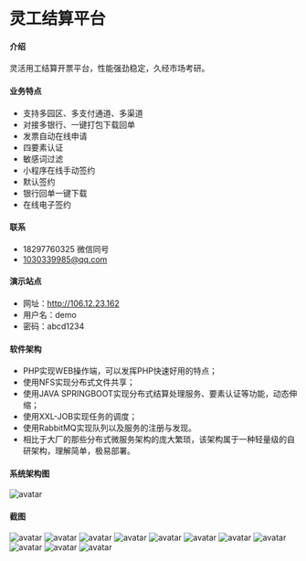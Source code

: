 # 灵工结算平台

#### 介绍
灵活用工结算开票平台，性能强劲稳定，久经市场考研。

#### 业务特点
- 支持多园区、多支付通道、多渠道
- 对接多银行、一键打包下载回单
- 发票自动在线申请
- 四要素认证
- 敏感词过滤
- 小程序在线手动签约
- 默认签约
- 银行回单一键下载
- 在线电子签约

#### 联系
- 18297760325 微信同号
- 1030339985@qq.com 

#### 演示站点
- 网址：http://106.12.23.162
- 用户名：demo
- 密码：abcd1234

#### 软件架构

- PHP实现WEB操作端，可以发挥PHP快速好用的特点；
- 使用NFS实现分布式文件共享；
- 使用JAVA SPRINGBOOT实现分布式结算处理服务、要素认证等功能，动态伸缩；
- 使用XXL-JOB实现任务的调度；
- 使用RabbitMQ实现队列以及服务的注册与发现。
- 相比于大厂的那些分布式微服务架构的庞大繁琐，该架构属于一种轻量级的自研架构，理解简单，极易部署。

#### 系统架构图
![avatar](https://gitee.com/wugu/lhyg/raw/master/assets/13.jpg)

#### 截图
![avatar](https://gitee.com/wugu/lhyg/raw/master/assets/1.jpg)
![avatar](https://gitee.com/wugu/lhyg/raw/master/assets/2.jpg)
![avatar](https://gitee.com/wugu/lhyg/raw/master/assets/3.jpg)
![avatar](https://gitee.com/wugu/lhyg/raw/master/assets/4.jpg)
![avatar](https://gitee.com/wugu/lhyg/raw/master/assets/5.jpg)
![avatar](https://gitee.com/wugu/lhyg/raw/master/assets/7.jpg)
![avatar](https://gitee.com/wugu/lhyg/raw/master/assets/8.jpg)
![avatar](https://gitee.com/wugu/lhyg/raw/master/assets/9.jpg)
![avatar](https://gitee.com/wugu/lhyg/raw/master/assets/10.jpg)
![avatar](https://gitee.com/wugu/lhyg/raw/master/assets/11.jpg)
![avatar](https://gitee.com/wugu/lhyg/raw/master/assets/12.jpg)


